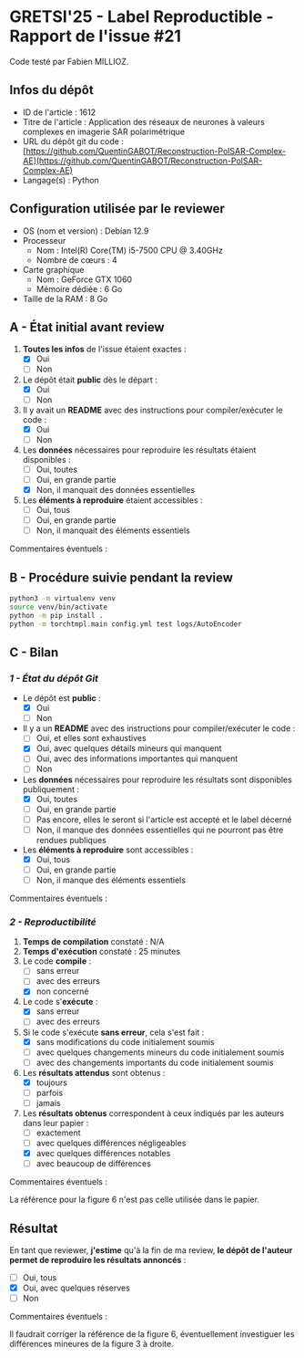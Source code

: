 # GRETSI'25 - Label Reproductible - Rapport de l'issue #21

Code testé par Fabien MILLIOZ.

## Infos du dépôt

* ID de l'article : 1612
* Titre de l'article : Application des réseaux de neurones à valeurs complexes en imagerie SAR polarimétrique
* URL du dépôt git du code : [https://github.com/QuentinGABOT/Reconstruction-PolSAR-Complex-AE](https://github.com/QuentinGABOT/Reconstruction-PolSAR-Complex-AE)
* Langage(s) : Python

## Configuration utilisée par le reviewer

* OS (nom et version) : Debian 12.9
* Processeur
  * Nom : Intel(R) Core(TM) i5-7500 CPU @ 3.40GHz
  * Nombre de cœurs : 4
* Carte graphique
  * Nom : GeForce GTX 1060
  * Mémoire dédiée : 6 Go
* Taille de la RAM : 8 Go

## A - État initial avant review

1. **Toutes les infos** de l'issue étaient exactes :
   * [X] Oui
   * [ ] Non
2. Le dépôt était **public** dès le départ :
   * [X] Oui
   * [ ] Non
3. Il y avait un **README** avec des instructions pour compiler/exécuter le code :
   * [X] Oui
   * [ ] Non
4. Les **données** nécessaires pour reproduire les résultats étaient disponibles :
   * [ ] Oui, toutes
   * [ ] Oui, en grande partie
   * [X] Non, il manquait des données essentielles
5. Les **éléments à reproduire** étaient accessibles :
   * [ ] Oui, tous
   * [ ] Oui, en grande partie
   * [ ] Non, il manquait des éléments essentiels

Commentaires éventuels :

## B - Procédure suivie pendant la review

```bash
python3 -m virtualenv venv
source venv/bin/activate
python -m pip install .
python -m torchtmpl.main config.yml test logs/AutoEncoder
```

## C - Bilan

### _1 - État du dépôt Git_

* Le dépôt est **public** :
  * [X] Oui
  * [ ] Non
* Il y a un **README** avec des instructions pour compiler/exécuter le code :
  * [ ] Oui, et elles sont exhaustives
  * [X] Oui, avec quelques détails mineurs qui manquent
  * [ ] Oui, avec des informations importantes qui manquent
  * [ ] Non
* Les **données** nécessaires pour reproduire les résultats sont disponibles publiquement :
  * [X] Oui, toutes
  * [ ] Oui, en grande partie
  * [ ] Pas encore, elles le seront si l'article est accepté et le label décerné
  * [ ] Non, il manque des données essentielles qui ne pourront pas être rendues publiques
* Les **éléments à reproduire** sont accessibles :
  * [X] Oui, tous
  * [ ] Oui, en grande partie
  * [ ] Non, il manque des éléments essentiels

Commentaires éventuels :

### _2 - Reproductibilité_

1. **Temps de compilation** constaté : N/A
2. **Temps d'exécution** constaté : 25 minutes
3. Le code **compile** :
   * [ ] sans erreur
   * [ ] avec des erreurs
   * [X] non concerné
4. Le code s'**exécute** :
   * [X] sans erreur
   * [ ] avec des erreurs
5. Si le code s'exécute **sans erreur**, cela s'est fait :
   * [X] sans modifications du code initialement soumis
   * [ ] avec quelques changements mineurs du code initialement soumis
   * [ ] avec des changements importants du code initialement soumis
6. Les **résultats attendus** sont obtenus :
   * [X] toujours
   * [ ] parfois
   * [ ] jamais
7. Les **résultats obtenus** correspondent à ceux indiqués par les auteurs dans leur papier :
   * [ ] exactement
   * [ ] avec quelques différences négligeables
   * [X] avec quelques différences notables
   * [ ] avec beaucoup de différences

Commentaires éventuels :

La référence pour la figure 6 n'est pas celle utilisée dans le papier.

## Résultat

En tant que reviewer, **j'estime** qu'à la fin de ma review, **le dépôt de l'auteur permet de reproduire les résultats annoncés** :

* [ ] Oui, tous
* [X] Oui, avec quelques réserves
* [ ] Non

Commentaires éventuels :

Il faudrait corriger la référence de la figure 6, éventuellement investiguer les différences mineures de la figure 3 à droite.
